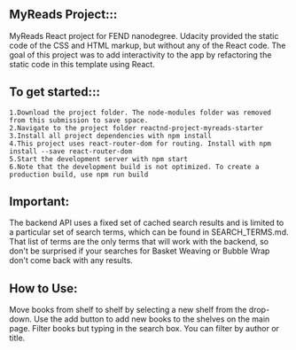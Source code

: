 MyReads Project:::
---------------
MyReads React project for FEND nanodegree. Udacity provided the static code of the CSS and HTML markup, but without any of the React code. The goal of this project was to add interactivity to the app by refactoring the static code in this template using React.

To get started:::
---------------
    1.Download the project folder. The node-modules folder was removed from this submission to save space.
    2.Navigate to the project folder reactnd-project-myreads-starter
    3.Install all project dependencies with npm install
    4.This project uses react-router-dom for routing. Install with npm install --save react-router-dom
    5.Start the development server with npm start
    6.Note that the development build is not optimized. To create a production build, use npm run build

Important:
---------
The backend API uses a fixed set of cached search results and is limited to a particular set of search terms, which can be found in SEARCH_TERMS.md. That list of terms are the only terms that will work with the backend, so don't be surprised if your searches for Basket Weaving or Bubble Wrap don't come back with any results.

How to Use:
----------
Move books from shelf to shelf by selecting a new shelf from the drop-down. Use the add button to add new books to the shelves on the main page. Filter books but typing in the search box. You can filter by author or title.



